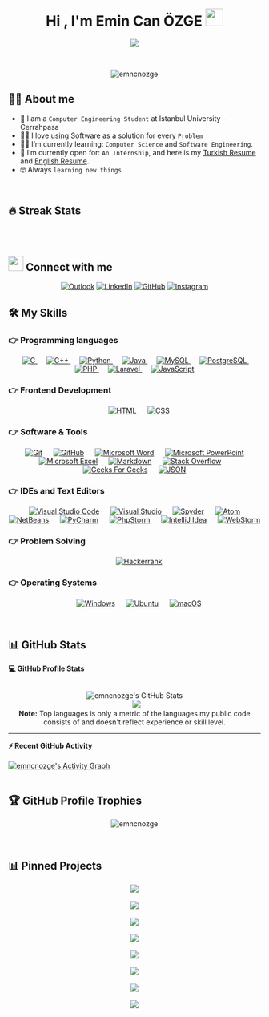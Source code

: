 <h1 align="center">Hi , I'm Emin Can ÖZGE <img src="https://media.giphy.com/media/hvRJCLFzcasrR4ia7z/giphy.gif" width="35"></h1>
<p align="center">
  <a><img src="https://readme-typing-svg.herokuapp.com?lines=Computer+Engineering+Student;Programmer;Keeping%20up%20with%20the%20technology&center=true&width=500&height=50"></a>
</p>

<br>

<p align="center"> 
	<img src="https://komarev.com/ghpvc/?username=emncnozge&label=Profile%20views&color=0e75b6" alt="emncnozge" /> 
	
</p>

## :sassy_man: About me

- :school: I am a `Computer Engineering Student` at Istanbul University - Cerrahpasa
- :technologist: I love using Software as a solution for every `Problem`
- :student: I’m currently learning: `Computer Science` and `Software Engineering`.
- :thinking: I’m currently open for: `An Internship`, and here is my [Turkish Resume](https://drive.google.com/file/d/1mn-Xov9d3n8XSVu6dH7saUhuLo6hLUmQ/view?usp=sharing) and [English Resume](https://drive.google.com/file/d/1f1zEwMUdPR2OpqSUfoz_237x7oiwN1BH/view?usp=sharing).
- :nerd_face: Always `learning new things`

<br>

## 🔥 Streak Stats

<p align="center"><img src="https://github-readme-streak-stats.herokuapp.com?user=emncnozge&theme=github-dark-blue&date_format=j%20M%5B%20Y%5D" alt="" /></p>
<br>

## <img src="https://media.giphy.com/media/iY8CRBdQXODJSCERIr/giphy.gif" width="30px"> Connect with me

<p align="center">
	<a href="mailto:emincanozge@outlook.com"><img img src="https://img.shields.io/badge/Microsoft_Outlook-0078D4?style=for-the-badge&logo=microsoft-outlook&logoColor=white" alt="Outlook"/></a>
	<a href="https://www.linkedin.com/in/emincanozge/"><img src="https://img.shields.io/badge/linkedin-%230077B5.svg?style=for-the-badge&logo=linkedin&logoColor=white" alt="LinkedIn"/></a>
  <a href="https://github.com/emncnozge"><img src="https://img.shields.io/badge/github-%23121011.svg?style=for-the-badge&logo=github&logoColor=white" alt="GitHub"/></a>
	<a href="https://www.instagram.com/emncnozge/"><img src="https://img.shields.io/badge/Instagram-%23E4405F.svg?style=for-the-badge&logo=Instagram&logoColor=white" alt="Instagram"/></a>

</p>

## 🛠️ My Skills

### 👉 Programming languages

<p align="center"> 
  &emsp; 
  <a href="https://www.cprogramming.com/" target="_blank"> 
    <img alt="C" src="https://img.shields.io/badge/C-%2300599C.svg?style=for-the-badge&logo=c&logoColor=white">
  </a> 
  &emsp;
  <a href="https://www.w3schools.com/cpp/" target="_blank"> 
    <img alt="C++" src="https://img.shields.io/badge/C++-%2300599C.svg?style=for-the-badge&logo=c%2B%2B&logoColor=white">
  </a> 
  &emsp;
   <a href="https://www.python.org" target="_blank">
    <img alt="Python" src="https://img.shields.io/badge/python-3670A0?style=for-the-badge&logo=python&logoColor=ffdd54">
  </a>
  &emsp;
  <a href="https://www.java.com" target="_blank"> 
    <img alt="Java" src="https://img.shields.io/badge/java-%23ED8B00.svg?style=for-the-badge&logo=java&logoColor=white">
  </a>
  &emsp;
  <a href="https://www.mysql.com/" target="_blank"> 
    <img alt="MySQL" src="https://img.shields.io/badge/mysql-%2300f.svg?style=for-the-badge&logo=mysql&logoColor=white">
  </a>
  &emsp;
  <a href="https://www.postgresql.org/" target="_blank"> 
    <img alt="PostgreSQL" src="https://img.shields.io/badge/postgres-%23316192.svg?style=for-the-badge&logo=postgresql&logoColor=white">
  </a>
  &emsp;
  <a href="https://www.php.net/" target="_blank"> 
    <img alt="PHP" src="https://img.shields.io/badge/php-%23777BB4.svg?style=for-the-badge&logo=php&logoColor=white">
  </a>
  &emsp;
  <a href="https://laravel.com/" target="_blank"> 
    <img alt="Laravel" src="https://img.shields.io/badge/laravel-%23FF2D20.svg?style=for-the-badge&logo=laravel&logoColor=white">
  </a>
  &emsp;
  <a href="https://developer.mozilla.org/en-US/docs/Web/JavaScript" target="_blank"> 
    <img alt="JavaScript" src="https://img.shields.io/badge/javascript-%23323330.svg?style=for-the-badge&logo=javascript&logoColor=%23F7DF1E">
  </a>

</p>

### 👉 Frontend Development

<p align="center"> 
  &emsp; 
  <a href="https://developer.mozilla.org/en-US/docs/Web/HTML" target="_blank"> 
   <img alt="HTML" src="https://img.shields.io/badge/html-%23E34F26.svg?style=for-the-badge&logo=html5&logoColor=white">
  </a>   
  &emsp;
  <a href="https://developer.mozilla.org/en-US/docs/Web/CSS" target="_blank">
    <img alt="CSS" src="https://img.shields.io/badge/css-%231572B6.svg?style=for-the-badge&logo=css3&logoColor=white">
  </a> 
</p>

### 👉 Software & Tools

<p align="center">
   &emsp; 
    <a href="https://git-scm.com/"><img alt="Git" src="https://img.shields.io/badge/git-%23F05033.svg?style=for-the-badge&logo=git&logoColor=white"></a>
  &emsp;
    <a href="https://github.com/"><img alt="GitHub" src="https://img.shields.io/badge/github-%23121011.svg?style=for-the-badge&logo=github&logoColor=white"></a>
  &emsp;
      <a href="https://www.microsoft.com/microsoft-365"><img alt="Microsoft Word" src="https://img.shields.io/badge/Microsoft_Word-2B579A?style=for-the-badge&logo=microsoft-word&logoColor=white"></a>
  &emsp;
      <a href="https://www.microsoft.com/microsoft-365"><img alt="Microsoft PowerPoint" src="https://img.shields.io/badge/Microsoft_PowerPoint-B7472A?style=for-the-badge&logo=microsoft-powerpoint&logoColor=white"></a>
  &emsp;
      <a href="https://www.microsoft.com/microsoft-365"><img alt="Microsoft Excel" src="https://img.shields.io/badge/Microsoft_Excel-217346?style=for-the-badge&logo=microsoft-excel&logoColor=white"></a>
  &emsp;
    <a href="https://www.markdownguide.org/"><img alt="Markdown" src="https://img.shields.io/badge/markdown-%23000000.svg?style=for-the-badge&logo=markdown&logoColor=white"></a>
  &emsp;
    <a href="https://stackoverflow.com/"><img alt="Stack Overflow" src="https://img.shields.io/badge/-Stackoverflow-FE7A16?style=for-the-badge&logo=stack-overflow&logoColor=white"></a>
  &emsp;
    <a href="https://www.geeksforgeeks.org/"><img alt="Geeks For Geeks" src="https://img.shields.io/badge/GeeksforGeeks-gray?style=for-the-badge&logo=geeksforgeeks&logoColor=35914c"></a>
  &emsp;
    <a href="https://www.json.org/json-en.html"><img alt="JSON" img src="https://img.shields.io/badge/JSON-%23000000.svg?style=for-the-badge&logo=JSON&logoColor=white"></a>
</p>

### 👉 IDEs and Text Editors

<p align="center">
  &emsp;
    <a href="https://code.visualstudio.com/"><img alt="Visual Studio Code" src="https://img.shields.io/badge/Visual%20Studio%20Code-0078d7.svg?style=for-the-badge&logo=visual-studio-code&logoColor=white"></a>
  &emsp;
    <a href="https://visualstudio.microsoft.com/"><img alt="Visual Studio" src="https://img.shields.io/badge/Visual%20Studio-5C2D91.svg?style=for-the-badge&logo=visual-studio&logoColor=white"></a>
  &emsp;
  <a href="https://www.spyder-ide.org/"><img alt="Spyder" src="https://img.shields.io/badge/Spyder-838485?style=for-the-badge&logo=spyder%20ide&logoColor=maroon"></a>
  &emsp;
  <a href="https://atom.io/"><img alt="Atom" src="https://img.shields.io/badge/Atom-%2366595C.svg?style=for-the-badge&logo=atom&logoColor=white"></a>
  &emsp;
  <a href="https://netbeans.apache.org/"><img alt="NetBeans" src="https://img.shields.io/badge/NetBeans%20IDE-1B6AC6.svg?style=for-the-badge&logo=apache-netbeans-ide&logoColor=white" /></a>
  &emsp;
    <a href="https://www.jetbrains.com/pycharm/"><img alt="PyCharm" src="https://img.shields.io/badge/pycharm-143?style=for-the-badge&logo=pycharm&logoColor=black&color=black&labelColor=green" /></a>
  &emsp;
  <a href="https://www.jetbrains.com/phpstorm/"><img alt="PhpStorm" src="https://img.shields.io/badge/phpstorm-143?style=for-the-badge&logo=phpstorm&logoColor=black&color=black&labelColor=darkorchid" /></a>
  &emsp;
    <a href="https://www.jetbrains.com/intellijidea/"><img alt="IntelliJ Idea" src="https://img.shields.io/badge/IntelliJ%20 IDEA-000000.svg?style=for-the-badge&logo=intellij-idea&logoColor=white" /></a>
  &emsp;
    <a href="https://www.jetbrains.com/webstorm/"><img alt="WebStorm" src="https://img.shields.io/badge/webstorm-143?style=for-the-badge&logo=webstorm&logoColor=white&color=black" /></a>
</p>

### 👉 Problem Solving

<p align="center">
  &emsp;
    <a href="https://www.hackerrank.com/emincanozge"><img alt = "Hackerrank" src="https://img.shields.io/badge/-Hackerrank-2EC866?style=for-the-badge&logo=HackerRank&logoColor=white" /></a>
</p>

### 👉 Operating Systems

<p align="center">
  &emsp;
  <a href="https://www.microsoft.com/windows"><img alt="Windows" src="https://img.shields.io/badge/Windows-0078D6?style=for-the-badge&logo=windows&logoColor=white"></a>
  &emsp;
    <a href="https://ubuntu.com/"><img alt="Ubuntu" src="https://img.shields.io/badge/Ubuntu-E95420?style=for-the-badge&logo=ubuntu&logoColor=white"></a>
  &emsp;
    <a href="https://www.apple.com/tr/macos/"><img alt="macOS" src="https://img.shields.io/badge/macOS-000000?style=for-the-badge&logo=apple&logoColor=F0F0F0"></a>
</p>

<br/>

## 📊 GitHub Stats

  <summary><b>💻 GitHub Profile Stats</b></summary>
  <br/>
  <p align="center">
    <a><img alt="emncnozge's GitHub Stats" src="https://github-readme-stats.vercel.app/api?username=emncnozge&show_icons=true&count_private=true&theme=github_dark"/></a>
<br/>
  &nbsp;
	  <img src="https://github-readme-stats.vercel.app/api/top-langs?username=emncnozge&langs_count=10&show_icons=true&locale=en&layout=compact&theme=github_dark"/>
  <br/>
  <b>Note:</b> Top languages is only a metric of the languages my public code consists of and doesn't reflect experience or skill level.
  </p>

---

  <summary><b>⚡ Recent GitHub Activity</b></summary>
  <br/>
   <a href="https://github.com/emncnozge"><img alt="emncnozge's Activity Graph" src="https://activity-graph.herokuapp.com/graph?username=emncnozge&custom_title=emncnozge's%20Contribution%20Graph&theme=react-dark" /></a>
  <br/>

<br/>

## :trophy: GitHub Profile Trophies

<p align="center"> <a><img src="https://github-profile-trophy.vercel.app/?username=emncnozge&layout=compact&theme=darkhub" alt="emncnozge" /></a> </p>

<br/>

## 📊 Pinned Projects

<p align="center">
<a href="https://github.com/emncnozge/Java-Do">
  <img align="center" src="https://github-readme-stats.vercel.app/api/pin/?count_private=true&username=emncnozge&repo=Java-Do&theme=github_dark" />
</a>
<br><br>
<a href="https://github.com/emncnozge/Bank-Automation">
  <img align="center" src="https://github-readme-stats.vercel.app/api/pin/?count_private=true&username=emncnozge&repo=Bank-Automation&theme=github_dark" />
</a>
<br><br>
<a href="https://github.com/emncnozge/Backgammon">
  <img align="center" src="https://github-readme-stats.vercel.app/api/pin/?count_private=true&username=emncnozge&repo=Backgammon&theme=github_dark" />
</a>
<br><br>
<a href="https://github.com/emncnozge/Crawler">
  <img align="center" src="https://github-readme-stats.vercel.app/api/pin/?count_private=true&username=emncnozge&repo=Crawler&theme=github_dark" />
</a>
<br><br>
<a href="https://github.com/emncnozge/ShoppingListPlanner">
  <img align="center" src="https://github-readme-stats.vercel.app/api/pin/?count_private=true&username=emncnozge&repo=ShoppingListPlanner&theme=github_dark" />
</a>
<br><br>
<a href="https://github.com/emncnozge/SpreadingV">
  <img align="center" src="https://github-readme-stats.vercel.app/api/pin/?count_private=true&username=emncnozge&repo=SpreadingV&theme=github_dark" />
</a>
<br><br>
<a href="https://github.com/emncnozge/ANSI2UTF8">
  <img align="center" src="https://github-readme-stats.vercel.app/api/pin/?count_private=true&username=emncnozge&repo=ANSI2UTF8&theme=github_dark" />
</a>
<br><br>
<a href="https://github.com/emncnozge/Bank-Automation">
  <img align="center" src="https://github-readme-stats.vercel.app/api/pin/?count_private=true&username=emncnozge&repo=Bank-Automation&theme=github_dark" />
</a>
</p>
